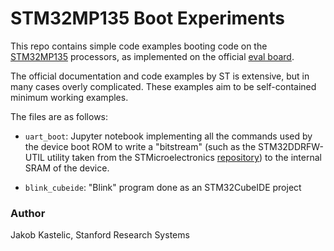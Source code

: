 # STM32MP135 Boot Experiments

This repo contains simple code examples booting code on the
[STM32MP135](https://www.st.com/en/microcontrollers-microprocessors/stm32mp135.html)
processors, as implemented on the official [eval
board](https://www.st.com/en/evaluation-tools/stm32mp135f-dk.html).

The official documentation and code examples by ST is extensive, but in many
cases overly complicated. These examples aim to be self-contained minimum
working examples.

The files are as follows:

- `uart_boot`: Jupyter notebook implementing all the commands used by the
device boot ROM to write a "bitstream" (such as the STM32DDRFW-UTIL utility
taken from the STMicroelectronics
[repository](https://github.com/STMicroelectronics/STM32DDRFW-UTIL/tree/main))
to the internal SRAM of the device.

- `blink_cubeide`: "Blink" program done as an STM32CubeIDE project

### Author

Jakob Kastelic, Stanford Research Systems
